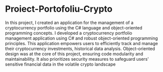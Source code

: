 # Proiect-Portofoliu-Crypto
In this project, I created an application for the management of a cryptocurrency portfolio using the C# language and object-oriented programming concepts.
I developed a cryptocurrency portfolio management application using C# and robust object-oriented programming principles. 
This application empowers users to efficiently track and manage their cryptocurrency investments, historical data analysis.
Object-oriented design was at the core of this project, ensuring code modularity and maintainability. 
It also prioritizes security measures to safeguard users' sensitive financial data in the volatile crypto landscape
